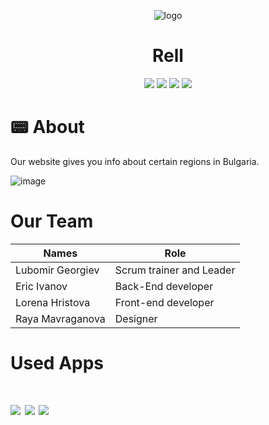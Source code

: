 <p align = "center">
  <img src = "" alt = "logo">
  </p>
   <h1 align = "center"> Rell </h1>
  <p align = "center">
   <img src = "https://img.shields.io/github/languages/count/LRGeorgiev/Rell?style=flat-square">
   <img src = "https://img.shields.io/github/contributors/LRGeorgiev/Rell?style=flat-square">
   <img src = "https://img.shields.io/github/repo-size/LRGeorgiev/Rell?style=flat-square">
   <img src = "https://img.shields.io/github/last-commit/LRGeorgiev/Rell?style=flat-square">
  </p>
  
  <h1> 📟 About  </h1>
  <p>
    Our website gives you info about certain regions in Bulgaria.
  
   ![image](https://user-images.githubusercontent.com/86322070/159160574-417c27b0-8149-4c72-80c3-08d26fe85aab.png)




  
  </p>
  
  <h1>Our Team </h1>

| Names  | Role |
| ------------- | ------------- |
| Lubomir Georgiev  | Scrum trainer and Leader  |
| Eric Ivanov   | Back-End developer  |
| Lorena Hristova  | Front-end developer  |
| Raya Mavraganova  | Designer |

<h1> Used Apps <h1>
  <p>
    <img src="https://img.icons8.com/color/48/000000/discord-logo.png"/> <img src="https://img.icons8.com/fluency/48/000000/sublime-text.png"/> <img src="https://img.icons8.com/color/48/000000/visual-studio-code-2019.png"/>
    
